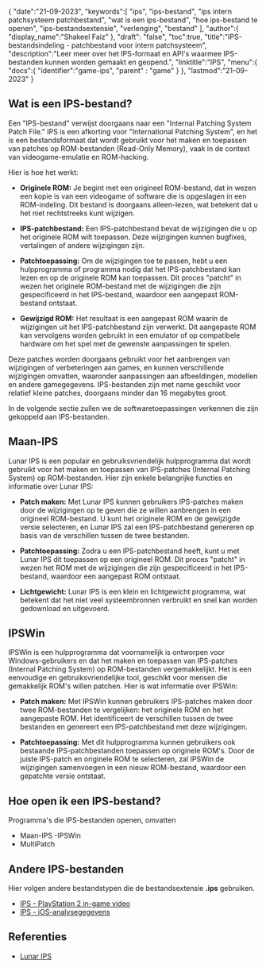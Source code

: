 {
"date":"21-09-2023",
   "keywords":[
"ips",
"ips-bestand",
"ips intern patchsysteem patchbestand",
"wat is een ips-bestand",
"hoe ips-bestand te openen",
"ips-bestandsextensie",
"verlenging",
"bestand"
],
   "author":{
"display_name":"Shakeel Faiz"
},
"draft": "false",
"toc":true,
"title":"IPS-bestandsindeling - patchbestand voor intern patchsysteem",
   "description":"Leer meer over het IPS-formaat en API's waarmee IPS-bestanden kunnen worden gemaakt en geopend.",
"linktitle":"IPS",
   "menu":{
      "docs":{
         "identifier":"game-ips",
"parent" : "game"
}
},
"lastmod":"21-09-2023"
}

## Wat is een IPS-bestand?

Een "IPS-bestand" verwijst doorgaans naar een "Internal Patching System Patch File." IPS is een afkorting voor "International Patching System", en het is een bestandsformaat dat wordt gebruikt voor het maken en toepassen van patches op ROM-bestanden (Read-Only Memory), vaak in de context van videogame-emulatie en ROM-hacking.

Hier is hoe het werkt:

- **Originele ROM:** Je begint met een origineel ROM-bestand, dat in wezen een kopie is van een videogame of software die is opgeslagen in een ROM-indeling. Dit bestand is doorgaans alleen-lezen, wat betekent dat u het niet rechtstreeks kunt wijzigen.

- **IPS-patchbestand:** Een IPS-patchbestand bevat de wijzigingen die u op het originele ROM wilt toepassen. Deze wijzigingen kunnen bugfixes, vertalingen of andere wijzigingen zijn.

- **Patchtoepassing:** Om de wijzigingen toe te passen, hebt u een hulpprogramma of programma nodig dat het IPS-patchbestand kan lezen en op de originele ROM kan toepassen. Dit proces "patcht" in wezen het originele ROM-bestand met de wijzigingen die zijn gespecificeerd in het IPS-bestand, waardoor een aangepast ROM-bestand ontstaat.

- **Gewijzigd ROM:** Het resultaat is een aangepast ROM waarin de wijzigingen uit het IPS-patchbestand zijn verwerkt. Dit aangepaste ROM kan vervolgens worden gebruikt in een emulator of op compatibele hardware om het spel met de gewenste aanpassingen te spelen.

Deze patches worden doorgaans gebruikt voor het aanbrengen van wijzigingen of verbeteringen aan games, en kunnen verschillende wijzigingen omvatten, waaronder aanpassingen aan afbeeldingen, modellen en andere gamegegevens. IPS-bestanden zijn met name geschikt voor relatief kleine patches, doorgaans minder dan 16 megabytes groot.

In de volgende sectie zullen we de softwaretoepassingen verkennen die zijn gekoppeld aan IPS-bestanden.

## Maan-IPS

Lunar IPS is een populair en gebruiksvriendelijk hulpprogramma dat wordt gebruikt voor het maken en toepassen van IPS-patches (Internal Patching System) op ROM-bestanden. Hier zijn enkele belangrijke functies en informatie over Lunar IPS:

- **Patch maken:** Met Lunar IPS kunnen gebruikers IPS-patches maken door de wijzigingen op te geven die ze willen aanbrengen in een origineel ROM-bestand. U kunt het originele ROM en de gewijzigde versie selecteren, en Lunar IPS zal een IPS-patchbestand genereren op basis van de verschillen tussen de twee bestanden.

- **Patchtoepassing:** Zodra u een IPS-patchbestand heeft, kunt u met Lunar IPS dit toepassen op een origineel ROM. Dit proces "patcht" in wezen het ROM met de wijzigingen die zijn gespecificeerd in het IPS-bestand, waardoor een aangepast ROM ontstaat.

- **Lichtgewicht:** Lunar IPS is een klein en lichtgewicht programma, wat betekent dat het niet veel systeembronnen verbruikt en snel kan worden gedownload en uitgevoerd.

## IPSWin

IPSWin is een hulpprogramma dat voornamelijk is ontworpen voor Windows-gebruikers en dat het maken en toepassen van IPS-patches (Internal Patching System) op ROM-bestanden vergemakkelijkt. Het is een eenvoudige en gebruiksvriendelijke tool, geschikt voor mensen die gemakkelijk ROM's willen patchen. Hier is wat informatie over IPSWin:

- **Patch maken:** Met IPSWin kunnen gebruikers IPS-patches maken door twee ROM-bestanden te vergelijken: het originele ROM en het aangepaste ROM. Het identificeert de verschillen tussen de twee bestanden en genereert een IPS-patchbestand met deze wijzigingen.

- **Patchtoepassing:** Met dit hulpprogramma kunnen gebruikers ook bestaande IPS-patchbestanden toepassen op originele ROM's. Door de juiste IPS-patch en originele ROM te selecteren, zal IPSWin de wijzigingen samenvoegen in een nieuw ROM-bestand, waardoor een gepatchte versie ontstaat.

## Hoe open ik een IPS-bestand?

Programma's die IPS-bestanden openen, omvatten

- Maan-IPS
-IPSWin
- MultiPatch

## Andere IPS-bestanden

Hier volgen andere bestandstypen die de bestandsextensie **.ips** gebruiken.

- [IPS - PlayStation 2 in-game video](/nl/game/ips-ps2/)
- [IPS - iOS-analysegegevens](/nl/misc/ips/)

## Referenties
* [Lunar IPS](https://www.romhacking.net/utilities/240/)
